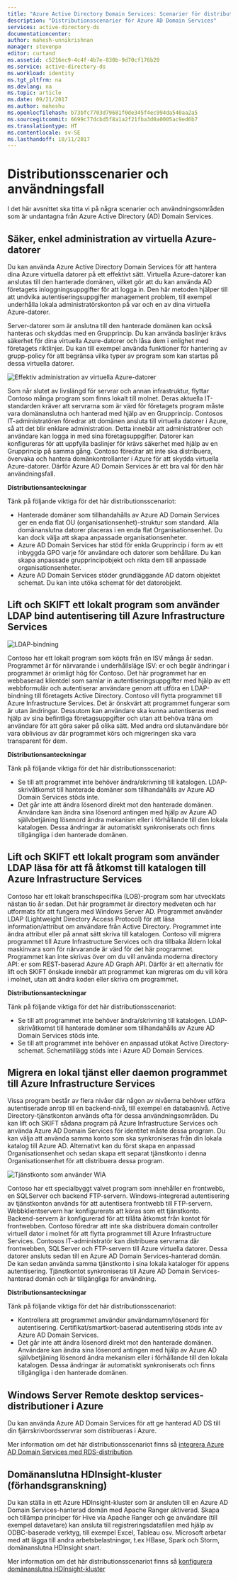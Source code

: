 ```yaml
---
title: "Azure Active Directory Domain Services: Scenarier för distribution av | Microsoft Docs"
description: "Distributionsscenarier för Azure AD Domain Services"
services: active-directory-ds
documentationcenter: 
author: mahesh-unnikrishnan
manager: stevenpo
editor: curtand
ms.assetid: c5216ec9-4c4f-4b7e-830b-9d70cf176b20
ms.service: active-directory-ds
ms.workload: identity
ms.tgt_pltfrm: na
ms.devlang: na
ms.topic: article
ms.date: 09/21/2017
ms.author: maheshu
ms.openlocfilehash: b73bfc7703d79681f0de345f4ec994da540aa2a5
ms.sourcegitcommit: 6699c77dcbd5f8a1a2f21fba3d0a0005ac9ed6b7
ms.translationtype: HT
ms.contentlocale: sv-SE
ms.lasthandoff: 10/11/2017
---
```

# <a name="deployment-scenarios-and-use-cases"></a>Distributionsscenarier och användningsfall
I det här avsnittet ska titta vi på några scenarier och användningsområden som är undantagna från Azure Active Directory (AD) Domain Services.

## <a name="secure-easy-administration-of-azure-virtual-machines"></a>Säker, enkel administration av virtuella Azure-datorer
Du kan använda Azure Active Directory Domain Services för att hantera dina Azure virtuella datorer på ett effektivt sätt. Virtuella Azure-datorer kan anslutas till den hanterade domänen, vilket gör att du kan använda AD företagets inloggningsuppgifter för att logga in. Den här metoden hjälper till att undvika autentiseringsuppgifter management problem, till exempel underhålla lokala administratörskonton på var och en av dina virtuella Azure-datorer.

Server-datorer som är anslutna till den hanterade domänen kan också hanteras och skyddas med en Grupprincip. Du kan använda baslinjer krävs säkerhet för dina virtuella Azure-datorer och låsa dem i enlighet med företagets riktlinjer. Du kan till exempel använda funktioner för hantering av grupp-policy för att begränsa vilka typer av program som kan startas på dessa virtuella datorer.

![Effektiv administration av virtuella Azure-datorer](./media/active-directory-domain-services-scenarios/streamlined-vm-administration.png)

Som når slutet av livslängd för servrar och annan infrastruktur, flyttar Contoso många program som finns lokalt till molnet. Deras aktuella IT-standarden kräver att servrarna som är värd för företagets program måste vara domänanslutna och hanterad med hjälp av en Grupprincip. Contosos IT-administratören föredrar att domänen ansluta till virtuella datorer i Azure, så att det blir enklare administration. Detta innebär att administratörer och användare kan logga in med sina företagsuppgifter. Datorer kan konfigureras för att uppfylla baslinjer för krävs säkerhet med hjälp av en Grupprincip på samma gång. Contoso föredrar att inte ska distribuera, övervaka och hantera domänkontrollanter i Azure för att skydda virtuella Azure-datorer. Därför Azure AD Domain Services är ett bra val för den här användningsfall.

**Distributionsanteckningar**

Tänk på följande viktiga för det här distributionsscenariot:

* Hanterade domäner som tillhandahålls av Azure AD Domain Services ger en enda flat OU (organisationsenhet)-struktur som standard. Alla domänanslutna datorer placeras i en enda flat Organisationsenhet. Du kan dock välja att skapa anpassade organisationsenheter.
* Azure AD Domain Services har stöd för enkla Grupprincip i form av ett inbyggda GPO varje för användare och datorer som behållare. Du kan skapa anpassade grupprincipobjekt och rikta dem till anpassade organisationsenheter.
* Azure AD Domain Services stöder grundläggande AD datorn objektet schemat. Du kan inte utöka schemat för det datorobjekt.

## <a name="lift-and-shift-an-on-premises-application-that-uses-ldap-bind-authentication-to-azure-infrastructure-services"></a>Lift och SKIFT ett lokalt program som använder LDAP bind autentisering till Azure Infrastructure Services
![LDAP-bindning](./media/active-directory-domain-services-scenarios/ldap-bind.png)

Contoso har ett lokalt program som köpts från en ISV många år sedan. Programmet är för närvarande i underhållsläge ISV: er och begär ändringar i programmet är orimligt hög för Contoso. Det här programmet har en webbaserad klientdel som samlar in autentiseringsuppgifter med hjälp av ett webbformulär och autentiserar användare genom att utföra en LDAP-bindning till företagets Active Directory. Contoso vill flytta programmet till Azure Infrastructure Services. Det är önskvärt att programmet fungerar som är utan ändringar. Dessutom kan användare ska kunna autentiseras med hjälp av sina befintliga företagsuppgifter och utan att behöva träna om användare för att göra saker på olika sätt. Med andra ord slutanvändare bör vara oblivious av där programmet körs och migreringen ska vara transparent för dem.

**Distributionsanteckningar**

Tänk på följande viktiga för det här distributionsscenariot:

* Se till att programmet inte behöver ändra/skrivning till katalogen. LDAP-skrivåtkomst till hanterade domäner som tillhandahålls av Azure AD Domain Services stöds inte.
* Det går inte att ändra lösenord direkt mot den hanterade domänen. Användare kan ändra sina lösenord antingen med hjälp av Azure AD självbetjäning lösenord ändra mekanism eller i förhållande till den lokala katalogen. Dessa ändringar är automatiskt synkroniserats och finns tillgängliga i den hanterade domänen.

## <a name="lift-and-shift-an-on-premises-application-that-uses-ldap-read-to-access-the-directory-to-azure-infrastructure-services"></a>Lift och SKIFT ett lokalt program som använder LDAP läsa för att få åtkomst till katalogen till Azure Infrastructure Services
Contoso har ett lokalt branschspecifika (LOB)-program som har utvecklats nästan tio år sedan. Det här programmet är directory medveten och har utformats för att fungera med Windows Server AD. Programmet använder LDAP (Lightweight Directory Access Protocol) för att läsa information/attribut om användare från Active Directory. Programmet inte ändra attribut eller på annat sätt skriva till katalogen. Contoso vill migrera programmet till Azure Infrastructure Services och dra tillbaka åldern lokal maskinvara som för närvarande är värd för det här programmet. Programmet kan inte skrivas över om du vill använda moderna directory API: er som REST-baserad Azure AD Graph API. Därför är ett alternativ för lift och SKIFT önskade innebär att programmet kan migreras om du vill köra i molnet, utan att ändra koden eller skriva om programmet.

**Distributionsanteckningar**

Tänk på följande viktiga för det här distributionsscenariot:

* Se till att programmet inte behöver ändra/skrivning till katalogen. LDAP-skrivåtkomst till hanterade domäner som tillhandahålls av Azure AD Domain Services stöds inte.
* Se till att programmet inte behöver en anpassad utökat Active Directory-schemat. Schematillägg stöds inte i Azure AD Domain Services.

## <a name="migrate-an-on-premises-service-or-daemon-application-to-azure-infrastructure-services"></a>Migrera en lokal tjänst eller daemon programmet till Azure Infrastructure Services
Vissa program består av flera nivåer där någon av nivåerna behöver utföra autentiserade anrop till en backend-nivå, till exempel en databasnivå. Active Directory-tjänstkonton används ofta för dessa användningsområden. Du kan lift och SKIFT sådana program på Azure Infrastructure Services och använda Azure AD Domain Services för identitet måste dessa program. Du kan välja att använda samma konto som ska synkroniseras från din lokala katalog till Azure AD. Alternativt kan du först skapa en anpassad Organisationsenhet och sedan skapa ett separat tjänstkonto i denna Organisationsenhet för att distribuera dessa program.

![Tjänstkonto som använder WIA](./media/active-directory-domain-services-scenarios/wia-service-account.png)

Contoso har ett specialbyggt valvet program som innehåller en frontwebb, en SQLServer och backend FTP-servern. Windows-integrerad autentisering av tjänstkonton används för att autentisera frontwebb till FTP-servern. Webbklientservern har konfigurerats att köras som ett tjänstkonto. Backend-servern är konfigurerad för att tillåta åtkomst från kontot för frontwebben. Contoso föredrar att inte ska distribuera domain controller virtuell dator i molnet för att flytta programmet till Azure Infrastructure Services. Contosos IT-administratör kan distribuera servrarna där frontwebben, SQLServer och FTP-servern till Azure virtuella datorer. Dessa datorer ansluts sedan till en Azure AD Domain Services-hanterad domän. De kan sedan använda samma tjänstkonto i sina lokala kataloger för appens autentisering. Tjänstkontot synkroniseras till Azure AD Domain Services-hanterad domän och är tillgängliga för användning.

**Distributionsanteckningar**

Tänk på följande viktiga för det här distributionsscenariot:

* Kontrollera att programmet använder användarnamn/lösenord för autentisering. Certifikat/smartkort-baserad autentisering stöds inte av Azure AD Domain Services.
* Det går inte att ändra lösenord direkt mot den hanterade domänen. Användare kan ändra sina lösenord antingen med hjälp av Azure AD självbetjäning lösenord ändra mekanism eller i förhållande till den lokala katalogen. Dessa ändringar är automatiskt synkroniserats och finns tillgängliga i den hanterade domänen.

## <a name="windows-server-remote-desktop-services-deployments-in-azure"></a>Windows Server Remote desktop services-distributioner i Azure
Du kan använda Azure AD Domain Services för att ge hanterad AD DS till din fjärrskrivbordsservrar som distribueras i Azure.

Mer information om det här distributionsscenariot finns så [integrera Azure AD Domain Services med RDS-distribution](https://docs.microsoft.com/windows-server/remote/remote-desktop-services/rds-azure-adds).


## <a name="domain-joined-hdinsight-clusters-preview"></a>Domänanslutna HDInsight-kluster (förhandsgranskning)
Du kan ställa in ett Azure HDInsight-kluster som är ansluten till en Azure AD Domain Services-hanterad domän med Apache Ranger aktiverad. Skapa och tillämpa principer för Hive via Apache Ranger och ge användare (till exempel datavetare) kan ansluta till registreringsdatafilen med hjälp av ODBC-baserade verktyg, till exempel Excel, Tableau osv. Microsoft arbetar med att lägga till andra arbetsbelastningar, t.ex HBase, Spark och Storm, domänanslutna HDInsight snart.

Mer information om det här distributionsscenariot finns så [konfigurera domänanslutna HDInsight-kluster](../hdinsight/hdinsight-domain-joined-configure.md)

